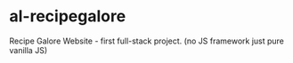 # al-recipegalore
Recipe Galore Website - first full-stack project. (no JS framework just pure vanilla JS)
